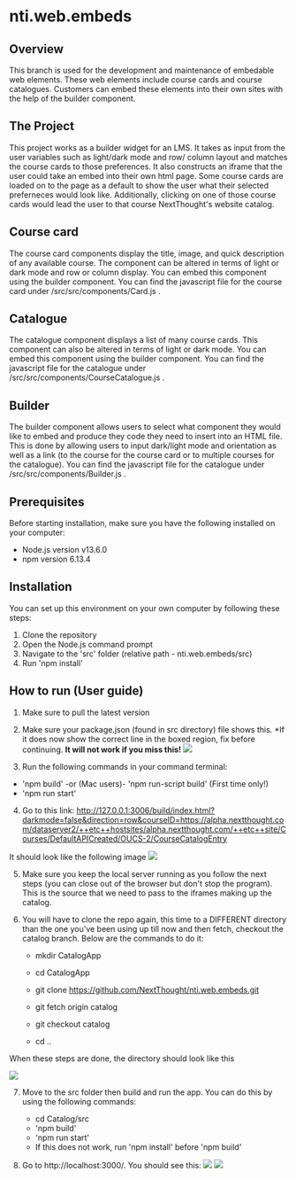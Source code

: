 # nti.web.embeds

## Overview
This branch is used for the development and maintenance of embedable web elements. These web elements include course cards and course catalogues. Customers can embed these elements into their own sites with the help of the builder component.
## The Project
This project works as a builder widget for an LMS. It takes as input from the user variables such as light/dark mode and row/ column layout and matches the course cards to those preferences. It also constructs an iframe that the user could take an embed into their own html page. Some course cards are loaded on to the page as a default to show the user what their selected preferneces would look like. Additionally, clicking on one of those course cards would lead the user to that course NextThought's website catalog.
## Course card 
The course card components display the title, image, and quick description of any available course. The component can be altered in terms of light or dark mode and row or column display. You can embed this component using the builder component. You can find the javascript file for the course card under /src/src/components/Card.js .
## Catalogue 
The catalogue component displays a list of many course cards. This component can also be altered in terms of light or dark mode. You can embed this component using the builder component. You can find the javascript file for the catalogue under /src/src/components/CourseCatalogue.js .
## Builder 
The builder component allows users to select what component they would like to embed and produce they code they need to insert into an HTML file. This is done by allowing users to input dark/light mode and orientation as well as a link (to the course for the course card or to multiple courses for the catalogue). You can find the javascript file for the catalogue under /src/src/components/Builder.js .
## Prerequisites
Before starting installation, make sure you have the following installed on your computer:
- Node.js version v13.6.0
- npm version 6.13.4
## Installation
You can set up this environment on your own computer by following these steps:
1. Clone the repository
2. Open the Node.js command prompt
3. Navigate to the 'src' folder (relative path - nti.web.embeds/src)
4. Run 'npm install'
## How to run (User guide)
1. Make sure to pull the latest version

2. Make sure your package.json (found in src directory) file shows this.  *If it does now show the correct line in the boxed region, fix before continuing. **It will not work if you miss this!**
![](images/step5.png)

3. Run the following commands in your command terminal:
  - 'npm build' -or (Mac users)- 'npm run-script build' (First time only!)
  - 'npm run start'

4. Go to this link: http://127.0.0.1:3006/build/index.html?darkmode=false&direction=row&courseID=https://alpha.nextthought.com/dataserver2/++etc++hostsites/alpha.nextthought.com/++etc++site/Courses/DefaultAPICreated/OUCS-2/CourseCatalogEntry 

It should look like the following image
![](images/runimage.png)

5. Make sure you keep the local server running as you follow the next steps (you can close out of the browser but don't stop the program).  This is the source that we need to pass to the iframes making up the catalog.

6. You will have to clone the repo again, this time to a DIFFERENT directory than the one you've been using up till now and then fetch, checkout the catalog branch.  Below are the commands to do it:

   - mkdir CatalogApp

   - cd CatalogApp

   - git clone  https://github.com/NextThought/nti.web.embeds.git

   - git fetch origin catalog

   - git checkout catalog

   - cd .. 
   
When these steps are done, the directory should look like this

![](images/newdir.png)

7. Move to the src folder then build and run the app. You can do this by using the following commands:
     - cd Catalog/src
     - 'npm build'
     - 'npm run start'
     - If this does not work, run 'npm install' before 'npm build'
     
8. Go to http://localhost:3000/. You should see this:
![](images/catalogdark.png)
![](images/cataloglight.png)

